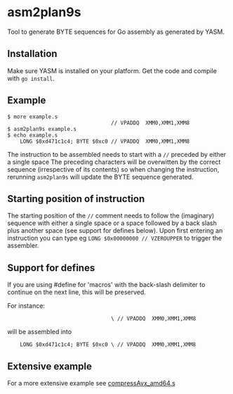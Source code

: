 
asm2plan9s
==========

Tool to generate BYTE sequences for Go assembly as generated by YASM.

Installation
------------

Make sure YASM is installed on your platform. Get the code and compile with `go install`.

Example
-------

```
$ more example.s
                                 // VPADDQ  XMM0,XMM1,XMM8
$ asm2plan9s example.s
$ echo example.s
    LONG $0xd471c1c4; BYTE $0xc0 // VPADDQ  XMM0,XMM1,XMM8
```

The instruction to be assembled needs to start with a `//` preceded by either a single space 
The preceding characters will be overwitten by the correct sequence (irrespective of its contents) so when changing the instruction, rerunning `asm2plan9s` will update the BYTE sequence generated.

Starting position of instruction
--------------------------------

The starting position of the `//` comment needs to follow the (imaginary) sequence with either a single space or a space followed by a back slash plus another space (see support for defines below).
Upon first entering an instruction you can type eg `LONG $0x00000000 // VZEROUPPER` to trigger the assembler. 

Support for defines
-------------------

If you are using #define for 'macros' with the back-slash delimiter to continue on the next line, this will be preserved.

For instance:
```
                                 \ // VPADDQ  XMM0,XMM1,XMM8
```

will be assembled into

```
    LONG $0xd471c1c4; BYTE $0xc0 \ // VPADDQ  XMM0,XMM1,XMM8
```

Extensive example
-----------------

For a more extensive example see [compressAvx_amd64.s](https://github.com/minio/blake2b-simd/blob/master/compressAvx_amd64.s)
